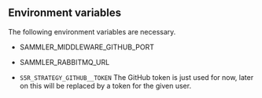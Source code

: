 ## Environment variables

The following environment variables are necessary.

- SAMMLER_MIDDLEWARE_GITHUB_PORT
- SAMMLER_RABBITMQ_URL


- `S5R_STRATEGY_GITHUB__TOKEN`
The GitHub token is just used for now, later on this will be replaced by a token for the given user.